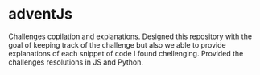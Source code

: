 # adventJs
Challenges copilation and explanations.
Designed this repository with the goal of keeping track of the challenge but also we able to provide explanations of each snippet of code I found chellenging.
Provided the challenges resolutions in JS and Python.

